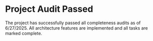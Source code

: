 # Project Audit Passed

The project has successfully passed all completeness audits as of 6/27/2025. All architecture features are implemented and all tasks are marked complete.